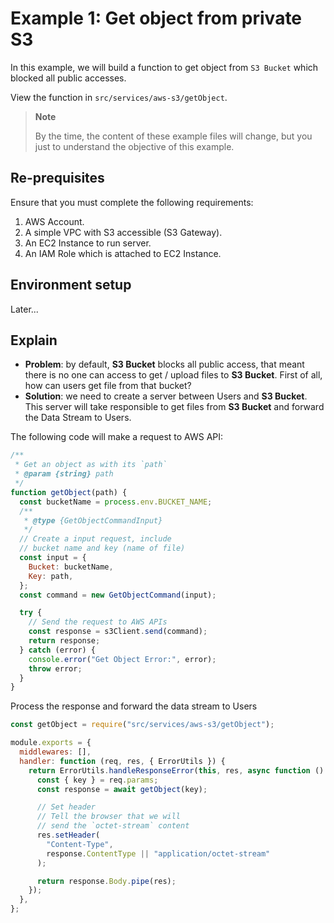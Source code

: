 # Example 1: Get object from private S3

In this example, we will build a function to get object from `S3 Bucket` which blocked all public accesses.

View the function in `src/services/aws-s3/getObject`.

> **Note**
>
> By the time, the content of these example files will change, but you just to understand the objective of this example.

## Re-prequisites

Ensure that you must complete the following requirements:

1. AWS Account.
2. A simple VPC with S3 accessible (S3 Gateway).
3. An EC2 Instance to run server.
4. An IAM Role which is attached to EC2 Instance.

## Environment setup

Later...

## Explain

- **Problem**: by default, **S3 Bucket** blocks all public access, that meant there is no one can access to get / upload files to **S3 Bucket**. First of all, how can users get file from that bucket?
- **Solution**: we need to create a server between Users and **S3 Bucket**. This server will take responsible to get files from **S3 Bucket** and forward the Data Stream to Users.

The following code will make a request to AWS API:

```js
/**
 * Get an object as with its `path`
 * @param {string} path
 */
function getObject(path) {
  const bucketName = process.env.BUCKET_NAME;
  /**
   * @type {GetObjectCommandInput}
   */
  // Create a input request, include
  // bucket name and key (name of file)
  const input = {
    Bucket: bucketName,
    Key: path,
  };
  const command = new GetObjectCommand(input);

  try {
    // Send the request to AWS APIs
    const response = s3Client.send(command);
    return response;
  } catch (error) {
    console.error("Get Object Error:", error);
    throw error;
  }
}
```

Process the response and forward the data stream to Users

```js
const getObject = require("src/services/aws-s3/getObject");

module.exports = {
  middlewares: [],
  handler: function (req, res, { ErrorUtils }) {
    return ErrorUtils.handleResponseError(this, res, async function () {
      const { key } = req.params;
      const response = await getObject(key);

      // Set header
      // Tell the browser that we will
      // send the `octet-stream` content
      res.setHeader(
        "Content-Type",
        response.ContentType || "application/octet-stream"
      );

      return response.Body.pipe(res);
    });
  },
};
```

